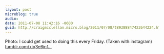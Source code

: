 ```yaml
---
layout: post
microblog: true
audio: 
date: 2011-07-08 11:42:16 -0600
guid: http://craigmcclellan.micro.blog/2011/07/08/t89388847422644224.html
---
```

Photo: I could get used to doing this every Friday. (Taken with instagram) [tumblr.com/xiq3e6inf...](http://tumblr.com/xiq3e6infm)
